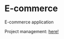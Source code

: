 # E-commerce
E-commerce application

Project management:
[here!](https://trello.com/b/1t7ha9gd/e-commerce-app)

